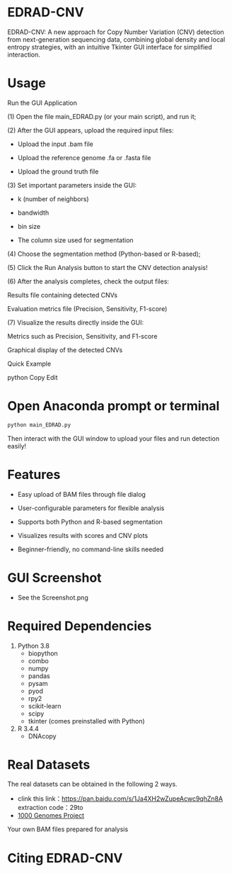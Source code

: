 # EDRAD-CNV
EDRAD-CNV: A new approach for Copy Number Variation (CNV) detection from next-generation sequencing data, combining global density and local entropy strategies, with an intuitive Tkinter GUI interface for simplified interaction.

# Usage
Run the GUI Application

(1) Open the file main_EDRAD.py (or your main script), and run it;

(2) After the GUI appears, upload the required input files:

- Upload the input .bam file

- Upload the reference genome .fa or .fasta file

- Upload the ground truth file

(3) Set important parameters inside the GUI:

- k (number of neighbors)

- bandwidth

- bin size 
- The column size used for segmentation

(4) Choose the segmentation method (Python-based or R-based);

(5) Click the Run Analysis button to start the CNV detection analysis!

(6) After the analysis completes, check the output files:

Results file containing detected CNVs

Evaluation metrics file (Precision, Sensitivity, F1-score)

(7) Visualize the results directly inside the GUI:

Metrics such as Precision, Sensitivity, and F1-score

Graphical display of the detected CNVs

Quick Example

python
Copy
Edit
# Open Anaconda prompt or terminal
```python
python main_EDRAD.py
```
Then interact with the GUI window to upload your files and run detection easily!

# Features
- Easy upload of BAM files through file dialog

- User-configurable parameters for flexible analysis

- Supports both Python and R-based segmentation

- Visualizes results with scores and CNV plots

- Beginner-friendly, no command-line skills needed

# GUI Screenshot
  - See the Screenshot.png

# Required Dependencies

1. Python 3.8            
   - biopython     
   - combo         
   - numpy         
   - pandas        
   - pysam        
   - pyod         
   - rpy2          
   - scikit-learn  
   - scipy         
   - tkinter (comes preinstalled with Python)
2. R 3.4.4
   - DNAcopy
     
# Real Datasets

The real datasets can be obtained in the following 2 ways.

- clink this link：https://pan.baidu.com/s/1Ja4XH2wZupeAcwc9qhZn8A extraction code：29to
- [1000 Genomes Project](https://www.internationalgenome.org/)

Your own BAM files prepared for analysis

# Citing EDRAD-CNV


